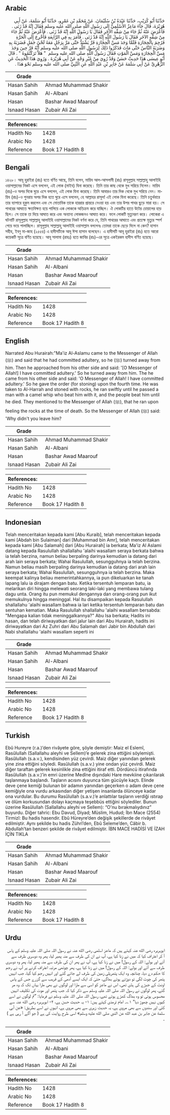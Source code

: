 ## Arabic


<div dir="rtl" lang="ar" style={{fontSize:'larger',backgroundColor:'#f8f9fa',padding:20}}>
حَدَّثَنَا أَبُو كُرَيْبٍ، حَدَّثَنَا عَبْدَةُ بْنُ سُلَيْمَانَ، عَنْ مُحَمَّدِ بْنِ عَمْرٍو، حَدَّثَنَا أَبُو سَلَمَةَ، عَنْ أَبِي هُرَيْرَةَ، قَالَ جَاءَ مَاعِزٌ الأَسْلَمِيُّ إِلَى رَسُولِ اللَّهِ صلى الله عليه وسلم فَقَالَ إِنَّهُ قَدْ زَنَى ‏.‏ فَأَعْرَضَ عَنْهُ ثُمَّ جَاءَ مِنْ شِقِّهِ الآخَرِ فَقَالَ يَا رَسُولَ اللَّهِ إِنَّهُ قَدْ زَنَى ‏.‏ فَأَعْرَضَ عَنْهُ ثُمَّ جَاءَ مِنْ شِقِّهِ الآخَرِ فَقَالَ يَا رَسُولَ اللَّهِ إِنَّهُ قَدْ زَنَى ‏.‏ فَأَمَرَ بِهِ فِي الرَّابِعَةِ فَأُخْرِجَ إِلَى الْحَرَّةِ فَرُجِمَ بِالْحِجَارَةِ فَلَمَّا وَجَدَ مَسَّ الْحِجَارَةِ فَرَّ يَشْتَدُّ حَتَّى مَرَّ بِرَجُلٍ مَعَهُ لَحْىُ جَمَلٍ فَضَرَبَهُ بِهِ وَضَرَبَهُ النَّاسُ حَتَّى مَاتَ فَذَكَرُوا ذَلِكَ لِرَسُولِ اللَّهِ صلى الله عليه وسلم أَنَّهُ فَرَّ حِينَ وَجَدَ مَسَّ الْحِجَارَةِ وَمَسَّ الْمَوْتِ فَقَالَ رَسُولُ اللَّهِ صلى الله عليه وسلم ‏ "‏ هَلاَّ تَرَكْتُمُوهُ ‏"‏ ‏.‏ قَالَ أَبُو عِيسَى هَذَا حَدِيثٌ حَسَنٌ وَقَدْ رُوِيَ مِنْ غَيْرِ وَجْهٍ عَنْ أَبِي هُرَيْرَةَ ‏.‏ وَرُوِيَ هَذَا الْحَدِيثُ عَنِ الزُّهْرِيِّ عَنْ أَبِي سَلَمَةَ عَنْ جَابِرِ بْنِ عَبْدِ اللَّهِ عَنِ النَّبِيِّ صلى الله عليه وسلم نَحْوَ هَذَا ‏.‏
</div>
<div style={{backgroundColor:'#f8f9fa',padding:20, marginBottom: 10}}><table> <thead> <tr> <th>Grade</th> <th></th> </tr> </thead> <tbody> <tr><td>Hasan Sahih</td><td>Ahmad Muhammad Shakir</td></tr><tr><td>Hasan Sahih</td><td>Al-Albani</td></tr><tr><td>Hasan</td><td>Bashar Awad Maarouf</td></tr><tr><td>Isnaad Hasan</td><td>Zubair Ali Zai</td></tr></tbody></table><table> <thead> <tr> <th>References:</th> <th></th> </tr> </thead> <tbody><tr><td>Hadith No</td><td>1428</td></tr><tr><td>Arabic No</td><td>1428</td></tr><tr><td>Reference</td><td>Book 17 Hadith 8</td></tr></tbody></table></div>

## Bengali


<div dir="ltr" lang="bn" style={{fontSize:'larger',backgroundColor:'#f8f9fa',padding:20}}>
১৪২৮। আবূ হুরাইরা (রাঃ) হতে বর্ণিত আছে, তিনি বলেন, মায়িয আল-আসলামী (রাঃ) রাসূলুল্লাহ সাল্লাল্লাহু আলাইহি ওয়াসাল্লামের নিকট এসে বললেন, এই লোক (মাইয) যিনা করেছে। তিনি তার কাছ থেকে মুখ সরিয়ে নিলেন। মায়িয (রাঃ)-ও অপর দিকে ঘুরে এসে বললেন, এই লোক যিনা করেছে। তিনি আবারও তার দিক থেকে মুখ সরিয়ে নেন। মায়িয (রাঃ)-ও পুনরায় অপর দিক হতে ঘুরে এসে বললেন, হে আল্লাহর রাসূল! এই লোক যিনা করেছে। তিনি চতুর্থবারে তার ব্যাপারে হুকুম করলেন এবং সে মোতাবিক তাকে হাররার প্রান্তরে নেওয়া হয় এবং তার উপর পাথর ছুড়ে মারা হয়। সে পাথরের আঘাতে ক্ষতবিক্ষত হয়ে পালিয়ে এক লোককে অতিক্রম করে যাচ্ছিল। ঐ লোকটির হাতে উটের চোয়ালের হাড় ছিল। সে তাকে তা দিয়ে আঘাত করে এবং অন্যান্য লোকজনও আঘাত করে। ফলে লোকটি মৃত্যুবরণ করে। লোকেরা এ ঘটনাটি রাসূলুল্লাহ সাল্লাল্লাহু আলাইহি ওয়াসাল্লামের নিকট বর্ণনা করে যে, তিনি পাথরের আঘাতে এবং প্রত্যক্ষ মৃত্যুর স্পর্শ পেয়ে ভয়ে পালাচ্ছিল। রাসূলুল্লাহ সাল্লাল্লাহু আলাইহি ওয়াসাল্লাম বললেনঃ তোমরা তাকে ছেড়ে দিলে না কেন? হাসান সহীহ, ইবনু মা-জাহ (২৫৫৪) এ হাদীসটিকে আবূ ঈসা হাসান বলেছেন। এ হাদীসটি আবূ হুরাইরা (রাঃ) হতে আরো কয়েকটি সূত্রে বর্ণিত হয়েছে। আবূ সালামা (রাহঃ) হতে জাবির (রাঃ)-এর সূত্রে একইরকম হাদীস বর্ণিত হয়েছে।
</div>
<div style={{backgroundColor:'#f8f9fa',padding:20, marginBottom: 10}}><table> <thead> <tr> <th>Grade</th> <th></th> </tr> </thead> <tbody> <tr><td>Hasan Sahih</td><td>Ahmad Muhammad Shakir</td></tr><tr><td>Hasan Sahih</td><td>Al-Albani</td></tr><tr><td>Hasan</td><td>Bashar Awad Maarouf</td></tr><tr><td>Isnaad Hasan</td><td>Zubair Ali Zai</td></tr></tbody></table><table> <thead> <tr> <th>References:</th> <th></th> </tr> </thead> <tbody><tr><td>Hadith No</td><td>1428</td></tr><tr><td>Arabic No</td><td>1428</td></tr><tr><td>Reference</td><td>Book 17 Hadith 8</td></tr></tbody></table></div>

## English


<div dir="ltr" lang="en" style={{fontSize:'larger',backgroundColor:'#f8f9fa',padding:20}}>
Narrated Abu Hurairah:"Ma'iz Al-Aslamu came to the Messenger of Allah (ﷺ) and said that he had committed adultery, so he (ﷺ) turned away from him. Then he approached from his other side and said: '[O Messenger of Allah!] I have committed adultery.' So he turned away from him. The he came from his other side and said: 'O Messenger of Allah! I have committed adultery.' So he gave the order (for stoning) upon the fourth time. He was taken to Al-Harrah and stoned with rocks, he ran swiftly until he passed a man with a camel whip who beat him with it, and the people beat him until he died. They mentioned to the Messenger of Allah (ﷺ), that he ran upon feeling the rocks at the time of death. So the Messenger of Allah (ﷺ) said: 'Why didn't you leave him?
</div>
<div style={{backgroundColor:'#f8f9fa',padding:20, marginBottom: 10}}><table> <thead> <tr> <th>Grade</th> <th></th> </tr> </thead> <tbody> <tr><td>Hasan Sahih</td><td>Ahmad Muhammad Shakir</td></tr><tr><td>Hasan Sahih</td><td>Al-Albani</td></tr><tr><td>Hasan</td><td>Bashar Awad Maarouf</td></tr><tr><td>Isnaad Hasan</td><td>Zubair Ali Zai</td></tr></tbody></table><table> <thead> <tr> <th>References:</th> <th></th> </tr> </thead> <tbody><tr><td>Hadith No</td><td>1428</td></tr><tr><td>Arabic No</td><td>1428</td></tr><tr><td>Reference</td><td>Book 17 Hadith 8</td></tr></tbody></table></div>

## Indonesian


<div dir="ltr" lang="id" style={{fontSize:'larger',backgroundColor:'#f8f9fa',padding:20}}>
Telah menceritakan kepada kami [Abu Kuraib], telah menceritakan kepada kami [Abdah bin Sulaiman] dari [Muhammad bin Amr], telah menceritakan kepada kami [Abu Salamah] dari [Abu Hurairah] ia berkata; Ma'iz Al Aslami datang kepada Rasulullah shallallahu 'alaihi wasallam seraya berkata bahwa ia telah berzina, namun beliau berpaling darinya kemudian ia datang dari arah lain seraya berkata; Wahai Rasulullah, sesungguhnya ia telah berzina. Namun beliau masih berpaling darinya kemudian ia datang dari arah lain seraya berkata; Wahai Rasulullah, sesungguhnya ia telah berzina. Maka keempat kalinya beliau memerintahkannya, ia pun dikeluarkan ke tanah lapang lalu ia dirajam dengan batu. Ketika tersentuh lemparan batu, ia melarikan diri hingga melewati seorang laki-laki yang membawa tulang dagu unta. Orang itu pun memukul dengannya dan orang-orang pun ikut memukulnya hingga meninggal. Hal itu disampaikan kepada Rasulullah shallallahu 'alaihi wasallam bahwa ia lari ketika tersentuh lemparan batu dan sentuhan kematian. Maka Rasulullah shallallahu 'alaihi wasallam bersabda: "Mengapa kalian tidak meninggalkannya?" Abu Isa berkata; Hadits ini hasan, dan telah diriwayatkan dari jalur lain dari Abu Hurairah, hadits ini diriwayatkan dari Az Zuhri dari Abu Salamah dari Jabir bin Abdullah dari Nabi shallallahu 'alaihi wasallam seperti ini
</div>
<div style={{backgroundColor:'#f8f9fa',padding:20, marginBottom: 10}}><table> <thead> <tr> <th>Grade</th> <th></th> </tr> </thead> <tbody> <tr><td>Hasan Sahih</td><td>Ahmad Muhammad Shakir</td></tr><tr><td>Hasan Sahih</td><td>Al-Albani</td></tr><tr><td>Hasan</td><td>Bashar Awad Maarouf</td></tr><tr><td>Isnaad Hasan</td><td>Zubair Ali Zai</td></tr></tbody></table><table> <thead> <tr> <th>References:</th> <th></th> </tr> </thead> <tbody><tr><td>Hadith No</td><td>1428</td></tr><tr><td>Arabic No</td><td>1428</td></tr><tr><td>Reference</td><td>Book 17 Hadith 8</td></tr></tbody></table></div>

## Turkish


<div dir="ltr" lang="tr" style={{fontSize:'larger',backgroundColor:'#f8f9fa',padding:20}}>
Ebû Hureyre (r.a.)’den rivâyete göre, şöyle demiştir: Maiz el Eslemî, Rasûlullah (Sallallahu aleyhi ve Sellem)’e gelerek zina ettiğini söylemişti. Rasûlullah (s.a.v.), kendisinden yüz çevirdi. Maiz diğer yanından gelerek yine zina ettiğini söyledi. Rasûlullah (s.a.v.) yine ondan yüz çevirdi. Maiz diğer taraftan gelerek kesinlikle zina ettiğini itiraf etti. Dördüncü itirafında Rasûlullah (s.a.v.)’in emri üzerine Medîne dışındaki Hare mevkiine çıkarılarak taşlanmaya başlandı. Taşların acısını duyunca tüm gücüyle kaçtı. Elinde deve çene kemiği bulunan bir adamın yanından geçerken o adam deve çene kemiğiyle ona vurdu arkasından diğer yetişen insanlarda ölünceye kadar ona vurdular. Bu durumu Rasûlullah (s.a.v.)’e anlattılar taşların verdiği ıstırap ve ölüm korkusundan dolayı kaçmaya teşebbüs ettiğini söylediler. Bunun üzerine Rasûlullah (Sallallahu aleyhi ve Sellem): “O'nu bırakmalıydınız” buyurdu. Diğer tahric: Ebu Davud, Diyad; Müslim, Hudud; İbn Mace (2554) Tirmizî: Bu hadis hasendir. Ebû Hüreyre’den değişik şekillerde de rivâyet edilmiştir. Aynı şekilde bu hadis Zührî’den, Ebû Seleme’den, Câbir b. Abdullah’tan benzeri şekilde de rivâyet edilmiştir. İBN MACE HADİSİ VE İZAH İÇİN TIKLA
</div>
<div style={{backgroundColor:'#f8f9fa',padding:20, marginBottom: 10}}><table> <thead> <tr> <th>Grade</th> <th></th> </tr> </thead> <tbody> <tr><td>Hasan Sahih</td><td>Ahmad Muhammad Shakir</td></tr><tr><td>Hasan Sahih</td><td>Al-Albani</td></tr><tr><td>Hasan</td><td>Bashar Awad Maarouf</td></tr><tr><td>Isnaad Hasan</td><td>Zubair Ali Zai</td></tr></tbody></table><table> <thead> <tr> <th>References:</th> <th></th> </tr> </thead> <tbody><tr><td>Hadith No</td><td>1428</td></tr><tr><td>Arabic No</td><td>1428</td></tr><tr><td>Reference</td><td>Book 17 Hadith 8</td></tr></tbody></table></div>

## Urdu


<div dir="rtl" lang="ur" style={{fontSize:'larger',backgroundColor:'#f8f9fa',padding:20}}>
ابوہریرہ رضی الله عنہ کہتے ہیں کہ ماعز اسلمی رضی الله عنہ نے رسول اللہ صلی اللہ علیہ وسلم کے پاس آ کر اعتراف کیا کہ میں نے زنا کیا ہے، آپ نے ان کی طرف سے منہ پھیر لیا، پھر وہ دوسری طرف سے آئے اور بولے: اللہ کے رسول! میں نے زنا کیا ہے، آپ نے پھر ان کی طرف سے منہ پھیر لیا، پھر وہ دوسری طرف سے آئے اور بولے: اللہ کے رسول! میں نے زنا کیا ہے، پھر چوتھی مرتبہ اعتراف کرنے پر آپ نے رجم کا حکم دے دیا، چنانچہ وہ ایک پتھریلی زمین کی طرف لے جائے گئے اور انہیں رجم کیا گیا، جب انہیں پتھر کی چوٹ لگی تو دوڑتے ہوئے بھاگے، حتیٰ کہ ایک ایسے آدمی کے قریب سے گزرے جس کے پاس اونٹ کے جبڑے کی ہڈی تھی، اس نے ماعز کو اسی سے مارا اور لوگوں نے بھی مارا یہاں تک کہ وہ مر گئے، پھر لوگوں نے رسول اللہ صلی اللہ علیہ وسلم سے ذکر کیا کہ جب پتھر اور موت کی تکلیف انہیں محسوس ہوئی تو وہ بھاگ کھڑے ہوئے تھے، رسول اللہ صلی اللہ علیہ وسلم نے فرمایا: ”تم لوگوں نے اسے کیوں نہیں چھوڑ دیا“ ۱؎۔ امام ترمذی کہتے ہیں: ۱- یہ حدیث حسن ہے، ۲- ابوہریرہ رضی الله عنہ سے کئی اور سندوں سے بھی مروی ہے، یہ حدیث زہری سے بھی مروی ہے، انہوں نے اسے بطریق: «عن أبي سلمة عن جابر بن عبد الله عن النبي صلى الله عليه وسلم» اسی طرح روایت کی ہے ( جو آگے آ رہی ہے ) ۔
</div>
<div style={{backgroundColor:'#f8f9fa',padding:20, marginBottom: 10}}><table> <thead> <tr> <th>Grade</th> <th></th> </tr> </thead> <tbody> <tr><td>Hasan Sahih</td><td>Ahmad Muhammad Shakir</td></tr><tr><td>Hasan Sahih</td><td>Al-Albani</td></tr><tr><td>Hasan</td><td>Bashar Awad Maarouf</td></tr><tr><td>Isnaad Hasan</td><td>Zubair Ali Zai</td></tr></tbody></table><table> <thead> <tr> <th>References:</th> <th></th> </tr> </thead> <tbody><tr><td>Hadith No</td><td>1428</td></tr><tr><td>Arabic No</td><td>1428</td></tr><tr><td>Reference</td><td>Book 17 Hadith 8</td></tr></tbody></table></div>